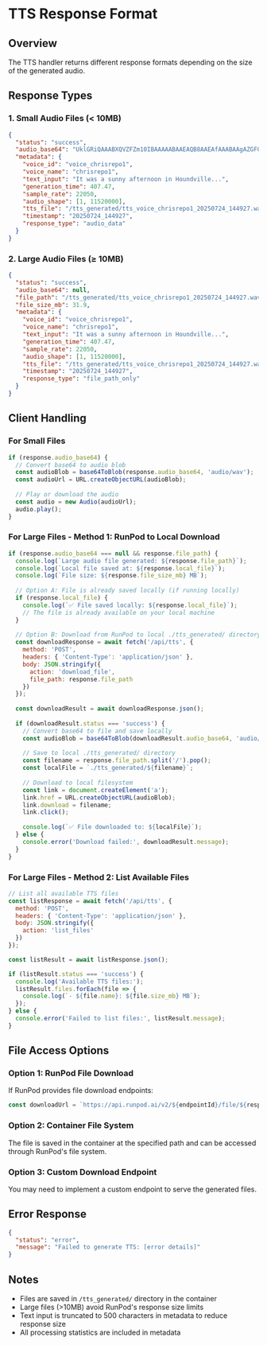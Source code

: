 # TTS Response Format

## Overview
The TTS handler returns different response formats depending on the size of the generated audio.

## Response Types

### 1. Small Audio Files (< 10MB)
```json
{
  "status": "success",
  "audio_base64": "UklGRiQAAABXQVZFZm10IBAAAAABAAEAQB8AAEAfAAABAAgAZGF0YQAAAAA...",
  "metadata": {
    "voice_id": "voice_chrisrepo1",
    "voice_name": "chrisrepo1",
    "text_input": "It was a sunny afternoon in Houndville...",
    "generation_time": 407.47,
    "sample_rate": 22050,
    "audio_shape": [1, 11520000],
    "tts_file": "/tts_generated/tts_voice_chrisrepo1_20250724_144927.wav",
    "timestamp": "20250724_144927",
    "response_type": "audio_data"
  }
}
```

### 2. Large Audio Files (≥ 10MB)
```json
{
  "status": "success",
  "audio_base64": null,
  "file_path": "/tts_generated/tts_voice_chrisrepo1_20250724_144927.wav",
  "file_size_mb": 31.9,
  "metadata": {
    "voice_id": "voice_chrisrepo1",
    "voice_name": "chrisrepo1",
    "text_input": "It was a sunny afternoon in Houndville...",
    "generation_time": 407.47,
    "sample_rate": 22050,
    "audio_shape": [1, 11520000],
    "tts_file": "/tts_generated/tts_voice_chrisrepo1_20250724_144927.wav",
    "timestamp": "20250724_144927",
    "response_type": "file_path_only"
  }
}
```

## Client Handling

### For Small Files
```javascript
if (response.audio_base64) {
  // Convert base64 to audio blob
  const audioBlob = base64ToBlob(response.audio_base64, 'audio/wav');
  const audioUrl = URL.createObjectURL(audioBlob);
  
  // Play or download the audio
  const audio = new Audio(audioUrl);
  audio.play();
}
```

### For Large Files - Method 1: RunPod to Local Download
```javascript
if (response.audio_base64 === null && response.file_path) {
  console.log(`Large audio file generated: ${response.file_path}`);
  console.log(`Local file saved at: ${response.local_file}`);
  console.log(`File size: ${response.file_size_mb} MB`);
  
  // Option A: File is already saved locally (if running locally)
  if (response.local_file) {
    console.log(`✅ File saved locally: ${response.local_file}`);
    // The file is already available on your local machine
  }
  
  // Option B: Download from RunPod to local ./tts_generated/ directory
  const downloadResponse = await fetch('/api/tts', {
    method: 'POST',
    headers: { 'Content-Type': 'application/json' },
    body: JSON.stringify({
      action: 'download_file',
      file_path: response.file_path
    })
  });
  
  const downloadResult = await downloadResponse.json();
  
  if (downloadResult.status === 'success') {
    // Convert base64 to file and save locally
    const audioBlob = base64ToBlob(downloadResult.audio_base64, 'audio/wav');
    
    // Save to local ./tts_generated/ directory
    const filename = response.file_path.split('/').pop();
    const localFile = `./tts_generated/${filename}`;
    
    // Download to local filesystem
    const link = document.createElement('a');
    link.href = URL.createObjectURL(audioBlob);
    link.download = filename;
    link.click();
    
    console.log(`✅ File downloaded to: ${localFile}`);
  } else {
    console.error('Download failed:', downloadResult.message);
  }
}
```

### For Large Files - Method 2: List Available Files
```javascript
// List all available TTS files
const listResponse = await fetch('/api/tts', {
  method: 'POST',
  headers: { 'Content-Type': 'application/json' },
  body: JSON.stringify({
    action: 'list_files'
  })
});

const listResult = await listResponse.json();

if (listResult.status === 'success') {
  console.log('Available TTS files:');
  listResult.files.forEach(file => {
    console.log(`- ${file.name}: ${file.size_mb} MB`);
  });
} else {
  console.error('Failed to list files:', listResult.message);
}
```

## File Access Options

### Option 1: RunPod File Download
If RunPod provides file download endpoints:
```javascript
const downloadUrl = `https://api.runpod.ai/v2/${endpointId}/file/${response.file_path}`;
```

### Option 2: Container File System
The file is saved in the container at the specified path and can be accessed through RunPod's file system.

### Option 3: Custom Download Endpoint
You may need to implement a custom endpoint to serve the generated files.

## Error Response
```json
{
  "status": "error",
  "message": "Failed to generate TTS: [error details]"
}
```

## Notes
- Files are saved in `/tts_generated/` directory in the container
- Large files (>10MB) avoid RunPod's response size limits
- Text input is truncated to 500 characters in metadata to reduce response size
- All processing statistics are included in metadata 